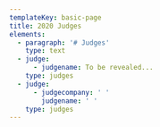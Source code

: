```yaml
---
templateKey: basic-page
title: 2020 Judges
elements:
  - paragraph: '# Judges'
    type: text
  - judge:
      - judgename: To be revealed...
    type: judges
  - judge:
      - judgecompany: ' '
        judgename: ' '
    type: judges
---
```


